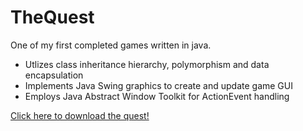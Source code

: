 # TheQuest
One of my first completed games written in java.

- Utlizes class inheritance hierarchy, polymorphism and data encapsulation
- Implements Java Swing graphics to create and update game GUI
- Employs Java Abstract Window Toolkit for ActionEvent handling

<a href="https://github.com/erikjearl/TheQuest/blob/master/TheQuest.jar?raw=true">Click here to download the quest!</a>

